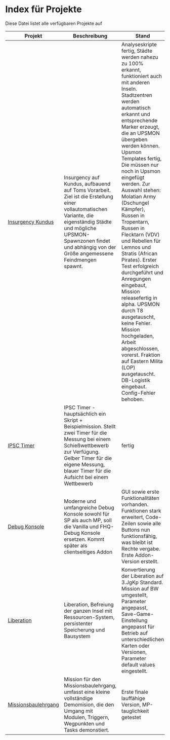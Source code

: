 # Index für Projekte
Diese Datei listet alle verfügbaren Projekte auf

|Projekt|Beschreibung|Stand|Mitglieder|Version|
|---|---|---|---|---|
|[Insurgency Kundus](https://github.com/Jamesadamar/3JGKP_Missionsbau/tree/master/Projekte/[J]Insurgency_Alpha06.Kunduz)| Insurgency auf Kundus, aufbauend auf Toms Vorarbeit. Ziel ist die Erstellung einer vollautomatischen Variante, die eigenständig Städte und mögliche UPSMON-Spawnzonen findet und abhängig von der Größe angemessene Feindmengen spawnt.| Analyseskripte fertig, Städte werden nahezu zu 100% erkannt, funktioniert auch mit anderen Inseln. Stadtzentren werden automatisch erkannt und entsprechende Marker erzeugt, die an UPSMON übergeben werden können. Upsmon Templates fertig, Die müssen nur noch in Upsmon eingefügt werden. Zur Auswahl stehen: Molatian Army (Dschungel Kämpfer), Russen in Tropentarn, Russen in Flecktarn (VDV) und Rebellen für Lemnos und Stratis (African Pirates). Erster Test erfolgreich durchgeführt und Anregungen eingebaut, Mission releasefertig in alpha. UPSMON durch T8 ausgetauscht, keine Fehler. Mission hochgeladen, Arbeit abgeschlossen, vorerst. Fraktion auf Eastern Milita (LOP) ausgetauscht. DB-Logistik eingebaut. Config-Fehler behoben. |James, Ahab, Taze| 2016-08-16, V0.6|
|[IPSC Timer](https://github.com/Jamesadamar/3JGKP_Missionsbau/tree/master/Projekte/%5BJ%2BA%5DIPSCTimer.VR)|IPSC Timer - hauptsächlich ein Skript + Beispielmission. Stellt zwei Timer für die Messung bei einem Schießwettbewerb zur Verfügung. Gelber Timer für die eigene Messung, blauer Timer für die Aufsicht bei einem Wettbewerb|fertig|James, Ahab| Alpha 1.1|
|[Debug Konsole](https://github.com/Jamesadamar/3JGKP_Missionsbau/tree/master/Projekte/[J]DebugConsole.Shapur_BAF)| Moderne und umfangreiche Debug Konsole sowohl für SP als auch MP, soll die Vanilla und FHQ-Debug Konsole ersetzen. Kommt später als clientseitiges Addon| GUI sowie erste Funktionalitäten vorhanden. Funktionen stark erweitert, Code-Zeilen sowie alle Buttons nun funktionsfähig, was bleibt ist Rechte vergabe. Erste Addon-Version erstellt. |James| 2016-05-22, Alpha 1.0.0|
|[Liberation](https://github.com/Jamesadamar/3JGKP_Missionsbau/tree/master/Projekte/%5BTaze%5DLiberation_BW_v1_1.Altis)| Liberation, Befreiung der ganzen Insel mit Ressourcen-System, persistenter Speicherung und Bausystem | Konvertierung der Liberation auf 3.JgKp Standard. Mission auf BW umgestellt, Parameter angepasst, Save-Game-Einstellung angepasst für Betrieb auf unterschiedlichen Karten oder Versionen, Parameter default values eingestellt. |Taze, James| 2016-09-06, Alpha 1.1|
|[Missionsbaulehrgang](https://github.com/Jamesadamar/3JGKP_Missionsbau/tree/master/Projekte/%5BJ%5DMissionsbaulehrgang.utes)|Mission für den Missionsbaulehrgang, umfasst eine kleine vollständige Demomision, die den Umgang mit Modulen, Triggern, Wegpunkten und Tasks demonstiert.| Erste finale lauffähige Version, MP-tauglichkeit getestet| James| 2017-01-03, Alpha 1.0.0|
